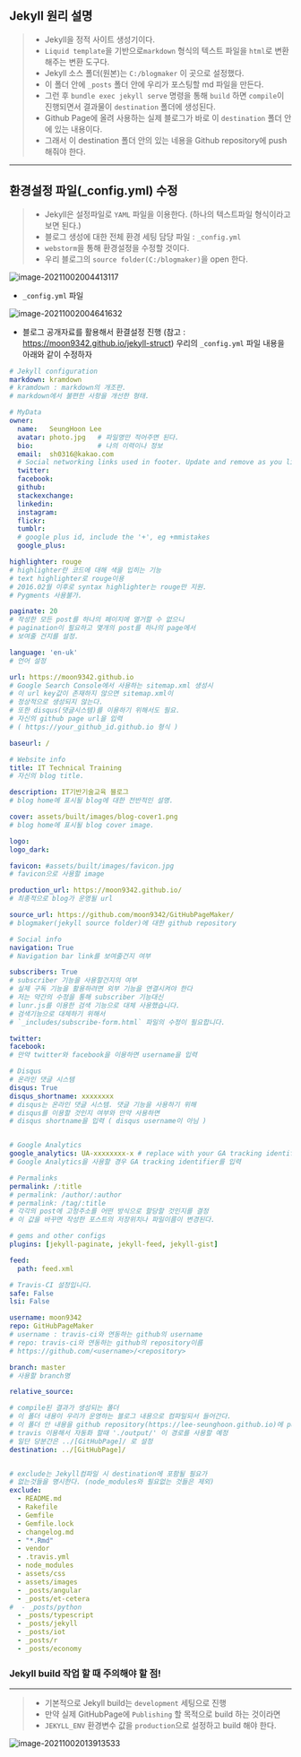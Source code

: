 ## Jekyll 원리 설명

> - Jekyll을 정적 사이트 생성기이다.
> - `Liquid template`을 기반으로`markdown` 형식의 텍스트 파일을 `html`로 변환해주는 변환 도구다.
> - Jekyll 소스 폴더(원본)는 `C:/blogmaker` 이 곳으로 설정했다.
> - 이 폴더 안에 `_posts` 폴더 안에 우리가 포스팅할 md 파일을 만든다.
> - 그런 후 `bundle exec jekyll serve` 명령을 통해 `build` 하면 `compile`이 진행되면서 결과물이 `destination` 폴더에 생성된다.
> - Github Page에 올려 사용하는 실제 블로그가 바로 이 `destination` 폴더 안에 있는 내용이다.
> - 그래서 이 destination 폴더 안의 있는 네용을 Github repository에 push 해줘야 한다.



---



## 환경설정 파일(_config.yml) 수정

> - Jekyll은 설정파일로 `YAML` 파일을 이용한다. (하나의 텍스트파일 형식이라고 보면 된다.)
> - 블로그 생성에 대한 전체 환경 세팅 담당 파일 : `_config.yml`
> - `webstorm`을 통해 환경설정을 수정할 것이다.
> - 우리 블로그의 `source folder(C:/blogmaker)`을 open 한다.

![image-20211002004413117](md-images/image-20211002004413117.png)



- `_config.yml` 파일

![image-20211002004641632](md-images/image-20211002004641632.png)



- 블로그 공개자료를 활용해서 환결설정 진행 (참고 : https://moon9342.github.io/jekyll-struct)
  우리의 `_config.yml` 파일 내용을 아래와  같이 수정하자

```yaml
# Jekyll configuration
markdown: kramdown
# kramdown : markdown의 개조판.
# markdown에서 불편한 사항을 개선한 형태.

# MyData
owner:
  name:   SeungHoon Lee
  avatar: photo.jpg   # 파일명만 적어주면 된다.
  bio:                # 나의 이력이나 정보
  email:  sh0316@kakao.com
  # Social networking links used in footer. Update and remove as you like.
  twitter:
  facebook:
  github:
  stackexchange:
  linkedin:
  instagram:
  flickr:
  tumblr:
  # google plus id, include the '+', eg +mmistakes
  google_plus:

highlighter: rouge
# highlighter란 코드에 대해 색을 입히는 기능
# text highlighter로 rouge이용
# 2016.02월 이후로 syntax highlighter는 rouge만 지원.
# Pygments 사용불가.

paginate: 20
# 작성한 모든 post를 하나의 페이지에 열거할 수 없으니
# pagination이 필요하고 몇개의 post를 하나의 page에서
# 보여줄 건지를 설정.

language: 'en-uk'
# 언어 설정

url: https://moon9342.github.io
# Google Search Console에서 사용하는 sitemap.xml 생성시
# 이 url key값이 존재하지 않으면 sitemap.xml이
# 정상적으로 생성되지 않는다.
# 또한 disqus(댓글시스템)를 이용하기 위해서도 필요.
# 자신의 github page url을 입력
# ( https://your_github_id.github.io 형식 )

baseurl: /

# Website info
title: IT Technical Training
# 자신의 blog title.

description: IT기반기술교육 블로그
# blog home에 표시될 blog에 대한 전반적인 설명.

cover: assets/built/images/blog-cover1.png
# blog home에 표시될 blog cover image.

logo:
logo_dark:

favicon: #assets/built/images/favicon.jpg
# favicon으로 사용할 image

production_url: https://moon9342.github.io/
# 최종적으로 blog가 운영될 url

source_url: https://github.com/moon9342/GitHubPageMaker/
# blogmaker(jekyll source folder)에 대한 github repository

# Social info
navigation: True
# Navigation bar link를 보여줄건지 여부

subscribers: True
# subscriber 기능을 사용할건지의 여부
# 실제 구독 기능을 활용하려면 외부 기능을 연결시켜야 한다
# 저는 약간의 수정을 통해 subscriber 기능대신
# lunr.js를 이용한 검색 기능으로 대체 사용했습니다.
# 검색기능으로 대체하기 위해서
# `_includes/subscribe-form.html` 파일의 수정이 필요합니다.

twitter:
facebook:
# 만약 twitter와 facebook을 이용하면 username을 입력

# Disqus
# 온라인 댓글 시스템
disqus: True
disqus_shortname: xxxxxxxx
# disqus는 온라인 댓글 시스템. 댓글 기능을 사용하기 위해
# disqus를 이용할 것인지 여부와 만약 사용하면
# disqus shortname을 입력 ( disqus username이 아님 )


# Google Analytics
google_analytics: UA-xxxxxxxx-x # replace with your GA tracking identifier
# Google Analytics을 사용할 경우 GA tracking identifier를 입력

# Permalinks
permalink: /:title
# permalink: /author/:author
# permalink: /tag/:title
# 각각의 post에 고정주소를 어떤 방식으로 할당할 것인지를 결정
# 이 값을 바꾸면 작성한 포스트의 저장위치나 파일이름이 변경된다.

# gems and other configs
plugins: [jekyll-paginate, jekyll-feed, jekyll-gist]

feed:
  path: feed.xml

# Travis-CI 설정입니다.
safe: False
lsi: False

username: moon9342
repo: GitHubPageMaker
# username : travis-ci와 연동하는 github의 username
# repo: travis-ci와 연동하는 github의 repository이름
# https://github.com/<username>/<repository>

branch: master
# 사용할 branch명

relative_source:

# compile된 결과가 생성되는 폴더
# 이 폴더 내용이 우리가 운영하는 블로그 내용으로 컴파일되서 들어간다.
# 이 폴더 안 내용을 github repository(https://lee-seunghoon.github.io)에 push
# travis 이용해서 자동화 할때 './output/' 이 경로를 사용할 예정
# 일단 당분간은 ../[GitHubPage]/ 로 설정
destination: ../[GitHubPage]/


# exclude는 Jekyll컴파일 시 destination에 포함될 필요가
# 없는것들을 명시한다. (node_modules와 필요없는 것들은 제외)
exclude:
  - README.md
  - Rakefile
  - Gemfile
  - Gemfile.lock
  - changelog.md
  - "*.Rmd"
  - vendor
  - .travis.yml
  - node_modules
  - assets/css
  - assets/images
  - _posts/angular
  - _posts/et-cetera
#  - _posts/python
  - _posts/typescript
  - _posts/jekyll
  - _posts/iot
  - _posts/r
  - _posts/economy
```



### Jekyll build 작업 할 때 주의해야 할 점!

---

> - 기본적으로 Jekyll build는 `development` 세팅으로 진행
> - 만약 실제 GitHubPage에 `Publishing` 할 목적으로 build 하는 것이라면
> - `JEKYLL_ENV` 환경변수 값을 `production`으로 설정하고 build 해야 한다.

![image-20211002013913533](md-images/image-20211002013913533.png)

